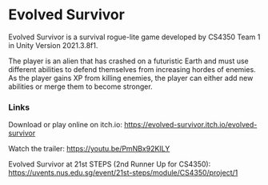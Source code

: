 # Evolved Survivor

Evolved Survivor is a survival rogue-lite game developed by CS4350 Team 1 in Unity Version 2021.3.8f1.

The player is an alien that has crashed on a futuristic Earth and must use different abilities to defend themselves from increasing hordes of enemies. As the player gains XP from killing enemies, the player can either add new abilities or merge them to become stronger. 

### Links

Download or play online on itch.io: https://evolved-survivor.itch.io/evolved-survivor

Watch the trailer: https://youtu.be/PmNBx92KILY

Evolved Survivor at 21st STEPS (2nd Runner Up for CS4350): https://uvents.nus.edu.sg/event/21st-steps/module/CS4350/project/1
